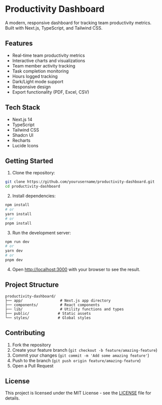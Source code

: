 # Productivity Dashboard

A modern, responsive dashboard for tracking team productivity metrics. Built with Next.js, TypeScript, and Tailwind CSS.

## Features

- Real-time team productivity metrics
- Interactive charts and visualizations
- Team member activity tracking
- Task completion monitoring
- Hours logged tracking
- Dark/Light mode support
- Responsive design
- Export functionality (PDF, Excel, CSV)

## Tech Stack

- Next.js 14
- TypeScript
- Tailwind CSS
- Shadcn UI
- Recharts
- Lucide Icons

## Getting Started

1. Clone the repository:
```bash
git clone https://github.com/yourusername/productivity-dashboard.git
cd productivity-dashboard
```

2. Install dependencies:
```bash
npm install
# or
yarn install
# or
pnpm install
```

3. Run the development server:
```bash
npm run dev
# or
yarn dev
# or
pnpm dev
```

4. Open [http://localhost:3000](http://localhost:3000) with your browser to see the result.

## Project Structure

```
productivity-dashboard/
├── app/                 # Next.js app directory
├── components/          # React components
├── lib/                 # Utility functions and types
├── public/             # Static assets
└── styles/             # Global styles
```

## Contributing

1. Fork the repository
2. Create your feature branch (`git checkout -b feature/amazing-feature`)
3. Commit your changes (`git commit -m 'Add some amazing feature'`)
4. Push to the branch (`git push origin feature/amazing-feature`)
5. Open a Pull Request

## License

This project is licensed under the MIT License - see the [LICENSE](LICENSE) file for details. 